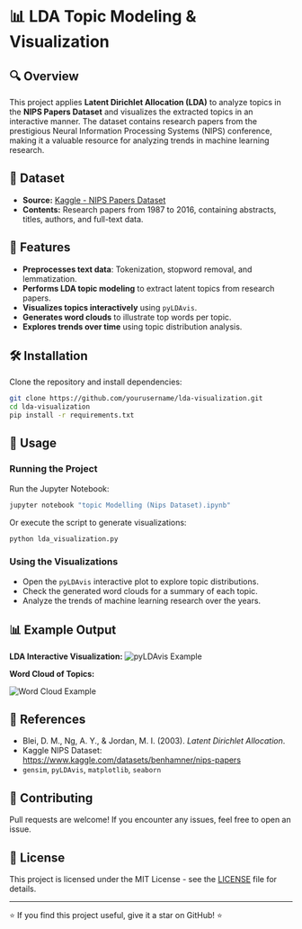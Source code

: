 # 📊 LDA Topic Modeling & Visualization


## 🔍 Overview
This project applies **Latent Dirichlet Allocation (LDA)** to analyze topics in the **NIPS Papers Dataset** and visualizes the extracted topics in an interactive manner. The dataset contains research papers from the prestigious Neural Information Processing Systems (NIPS) conference, making it a valuable resource for analyzing trends in machine learning research.

## 📌 Dataset
- **Source:** [Kaggle - NIPS Papers Dataset](https://www.kaggle.com/datasets/benhamner/nips-papers?resource=download)
- **Contents:** Research papers from 1987 to 2016, containing abstracts, titles, authors, and full-text data.

## 🚀 Features
- **Preprocesses text data**: Tokenization, stopword removal, and lemmatization.
- **Performs LDA topic modeling** to extract latent topics from research papers.
- **Visualizes topics interactively** using `pyLDAvis`.
- **Generates word clouds** to illustrate top words per topic.
- **Explores trends over time** using topic distribution analysis.

## 🛠 Installation
Clone the repository and install dependencies:

```bash
git clone https://github.com/yourusername/lda-visualization.git
cd lda-visualization
pip install -r requirements.txt
```

## 📜 Usage
### Running the Project
Run the Jupyter Notebook:

```bash
jupyter notebook "topic Modelling (Nips Dataset).ipynb"
```

Or execute the script to generate visualizations:

```bash
python lda_visualization.py
```

### Using the Visualizations
- Open the `pyLDAvis` interactive plot to explore topic distributions.
- Check the generated word clouds for a summary of each topic.
- Analyze the trends of machine learning research over the years.

## 📊 Example Output
**LDA Interactive Visualization:**
![pyLDAvis Example](https://github.com/user-attachments/assets/9aad95fd-1193-4099-a6d9-8b82eeab3be1)

**Word Cloud of Topics:**

![Word Cloud Example](https://github.com/user-attachments/assets/9c8b370f-8a22-4767-9fb8-82238b69ace3)


## 📖 References
- Blei, D. M., Ng, A. Y., & Jordan, M. I. (2003). *Latent Dirichlet Allocation*.
- Kaggle NIPS Dataset: https://www.kaggle.com/datasets/benhamner/nips-papers
- `gensim`, `pyLDAvis`, `matplotlib`, `seaborn`

## 🤝 Contributing
Pull requests are welcome! If you encounter any issues, feel free to open an issue.

## 📜 License
This project is licensed under the MIT License - see the [LICENSE](LICENSE) file for details.

---
⭐ If you find this project useful, give it a star on GitHub! ⭐
